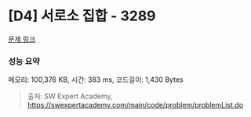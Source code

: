# [D4] 서로소 집합 - 3289 

[문제 링크](https://swexpertacademy.com/main/code/problem/problemDetail.do?contestProbId=AWBJKA6qr2oDFAWr) 

### 성능 요약

메모리: 100,376 KB, 시간: 383 ms, 코드길이: 1,430 Bytes



> 출처: SW Expert Academy, https://swexpertacademy.com/main/code/problem/problemList.do